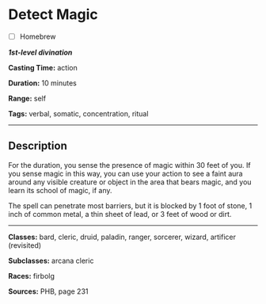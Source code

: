 # Detect Magic

- [ ] Homebrew

***1st-level divination***

**Casting Time:** action

**Duration:** 10 minutes

**Range:** self

**Tags:** verbal, somatic, concentration, ritual

---

## Description
For the duration, you sense the presence of magic within 30 feet of you.
If you sense magic in this way, you can use your action to see a faint aura around any visible creature or object in the area that bears magic, and you learn its school of magic, if any.

The spell can penetrate most barriers, but it is blocked by 1 foot of stone, 1 inch of common metal, a thin sheet of lead, or 3 feet of wood or dirt.

---

**Classes:** bard, cleric, druid, paladin, ranger, sorcerer, wizard, artificer (revisited)

**Subclasses:** arcana cleric

**Races:** firbolg

**Sources:** PHB, page 231
